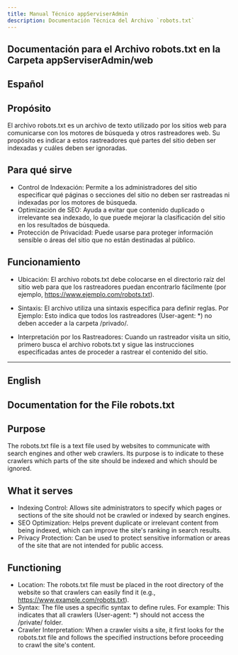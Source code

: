 ```yaml
---
title: Manual Técnico appServiserAdmin
description: Documentación Técnica del Archivo `robots.txt`
---
```


## Documentación para el Archivo robots.txt en la Carpeta appServiserAdmin/web

## Español

## Propósito
El archivo robots.txt es un archivo de texto utilizado por los sitios web para comunicarse con los motores de búsqueda y otros rastreadores web. Su propósito es indicar a estos rastreadores qué partes del sitio deben ser indexadas y cuáles deben ser ignoradas.

## Para qué sirve

- Control de Indexación: Permite a los administradores del sitio especificar qué páginas o secciones del sitio no deben ser rastreadas ni indexadas por los motores de búsqueda.
- Optimización de SEO: Ayuda a evitar que contenido duplicado o irrelevante sea indexado, lo que puede mejorar la clasificación del sitio en los resultados de búsqueda.
- Protección de Privacidad: Puede usarse para proteger información sensible o áreas del sitio que no están destinadas al público.

## Funcionamiento

- Ubicación: El archivo robots.txt debe colocarse en el directorio raíz del sitio web para que los rastreadores puedan encontrarlo fácilmente (por ejemplo, https://www.ejemplo.com/robots.txt).
- Sintaxis: El archivo utiliza una sintaxis específica para definir reglas. Por 
Ejemplo: 
Esto indica que todos los rastreadores (User-agent: *) no deben acceder a la carpeta /privado/.

- Interpretación por los Rastreadores: Cuando un rastreador visita un sitio, primero busca el archivo robots.txt y sigue las instrucciones especificadas antes de proceder a rastrear el contenido del sitio.

---

## English

## Documentation for the File robots.txt

## Purpose
The robots.txt file is a text file used by websites to communicate with search engines and other web crawlers. Its purpose is to indicate to these crawlers which parts of the site should be indexed and which should be ignored.

## What it serves

- Indexing Control: Allows site administrators to specify which pages or sections of the site should not be crawled or indexed by search engines.
- SEO Optimization: Helps prevent duplicate or irrelevant content from being indexed, which can improve the site's ranking in search results.
- Privacy Protection: Can be used to protect sensitive information or areas of the site that are not intended for public access.

## Functioning

- Location: The robots.txt file must be placed in the root directory of the website so that crawlers can easily find it (e.g., https://www.example.com/robots.txt).
- Syntax: The file uses a specific syntax to define rules. For example:
This indicates that all crawlers (User-agent: *) should not access the /private/ folder.
- Crawler Interpretation: When a crawler visits a site, it first looks for the robots.txt file and follows the specified instructions before proceeding to crawl the site's content.


